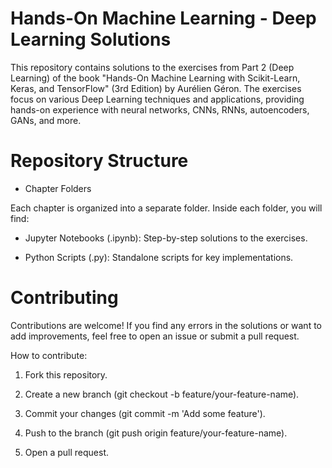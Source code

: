 # Hands-On Machine Learning - Deep Learning Solutions

 This repository contains solutions to the exercises from Part 2 (Deep Learning) of the book "Hands-On Machine Learning with Scikit-Learn, Keras, and TensorFlow" (3rd Edition) by Aurélien Géron. The exercises focus on various Deep Learning techniques and applications, providing hands-on experience with neural networks, CNNs, RNNs, autoencoders, GANs, and more.

# Repository Structure

* Chapter Folders

Each chapter is organized into a separate folder. Inside each folder, you will find:

*   Jupyter Notebooks (.ipynb): Step-by-step solutions to the exercises.

*   Python Scripts (.py): Standalone scripts for key implementations.

# Contributing

Contributions are welcome! If you find any errors in the solutions or want to add improvements, feel free to open an issue or submit a pull request.

How to contribute:

1. Fork this repository.

2. Create a new branch (git checkout -b feature/your-feature-name).

3. Commit your changes (git commit -m 'Add some feature').

4. Push to the branch (git push origin feature/your-feature-name).

5. Open a pull request.

